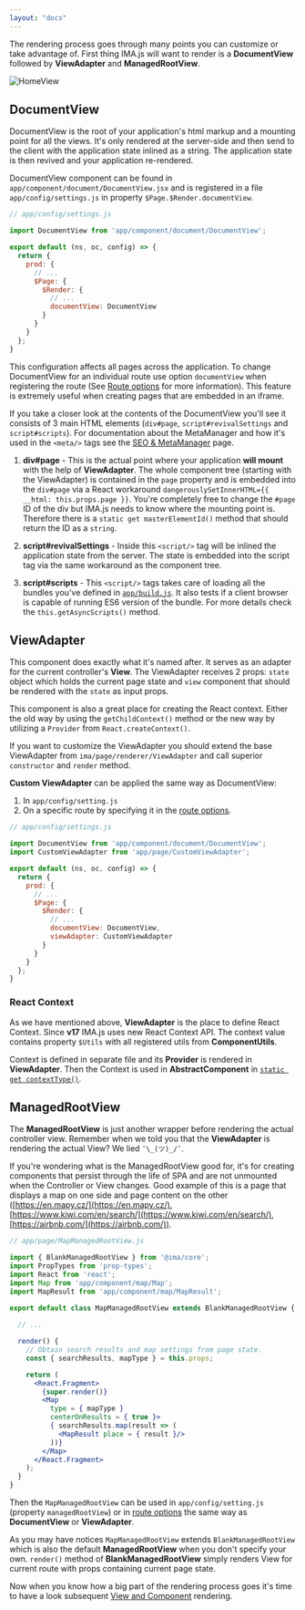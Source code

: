 ```yaml
---
layout: "docs"
---
```


The rendering process goes through many points you can customize or take 
advantage of. First thing IMA.js will want to render is a **DocumentView** 
followed by **ViewAdapter** and **ManagedRootView**.

<div class="image is-padded-with-shadow">
  <img src="{{ '/img/docs/diagram-extensions.png?v=' | append: site.github.build_revision | relative_url }}" alt="HomeView"/>
</div>

## DocumentView

DocumentView is the root of your application's html markup and a mounting point
for all the views. It's only rendered at the server-side and then send to the 
client with the application state inlined as a string. The application state is 
then revived and your application re-rendered.

DocumentView component can be found in `app/component/document/DocumentView.jsx`
and is registered in a file `app/config/settings.js` in property 
`$Page.$Render.documentView`.

```javascript
// app/config/settings.js

import DocumentView from 'app/component/document/DocumentView';

export default (ns, oc, config) => {
  return {
    prod: {
      // ...
      $Page: {
        $Render: {
          // ...
          documentView: DocumentView
        }
      }
    }
  };
} 
```

This configuration affects all pages across the
application. To change DocumentView for an individual route use option 
`documentView` when registering the route (See [Route options](Routing#4-options)
for more information). This feature is extremely useful when creating pages 
that are embedded in an iframe.

If you take a closer look at the contents of the DocumentView you'll see it 
consists of 3 main HTML elements (`div#page`, `script#revivalSettings` and 
`script#scripts`). For documentation about the MetaManager and how it's used in 
the `<meta/>` tags see the [SEO & MetaManager](SEO-&-MetaManager) page.

1. **div#page** - This is the actual point where your application **will mount** with the help of 
**ViewAdapter**. The whole component tree (starting with the ViewAdapter) is 
contained in the `page` property and is embedded into the `div#page` via
a React workaround `dangerouslySetInnerHTML={{ __html: this.props.page }}`.
  You're completely free to change the `#page` ID of the div but IMA.js needs to know where 
  the mounting point is. Therefore there is a `static get masterElementId()` 
  method that should return the ID as a `string`.

2. **script#revivalSettings** - Inside this `<script/>` tag will be inlined the application state from the
server. The state is embedded into the script tag via the same workaround as 
the component tree.

3. **script#scripts** - This `<script/>` tags takes care of loading all the bundles you've defined in 
[`app/build.js`](Configuration#build-and-environment-configuration). It also 
tests if a client browser is capable of running ES6 version of the bundle. For
more details check the `this.getAsyncScripts()` method.

## ViewAdapter

This component does exactly what it's named after. It serves as an adapter 
for the current controller's **View**. The ViewAdapter receives 2 props: 
`state` object which holds the current page state and `view` component that 
should be rendered with the `state` as input props.

This component is also a great place for creating the React context. Either the 
old way by using the `getChildContext()` method or the new way by utilizing a 
`Provider` from `React.createContext()`.

If you want to customize the ViewAdapter you should extend the base 
ViewAdapter from `ima/page/renderer/ViewAdapter` and call superior 
`constructor` and `render` method.

**Custom ViewAdapter** can be applied the same way as DocumentView:

1. In `app/config/setting.js`
2. On a specific route by specifying it in the [route options](Routing#4-options).

```javascript
// app/config/settings.js

import DocumentView from 'app/component/document/DocumentView';
import CustomViewAdapter from 'app/page/CustomViewAdapter';

export default (ns, oc, config) => {
  return {
    prod: {
      // ...
      $Page: {
        $Render: {
          // ...
          documentView: DocumentView,
          viewAdapter: CustomViewAdapter
        }
      }
    }
  };
} 
```

### React Context

As we have mentioned above, **ViewAdapter** is the place to define React Context. Since **v17** IMA.js uses new React Context API. The context value contains property `$Utils` with all registered utils from **ComponentUtils**.

Context is defined in separate file and its **Provider** is rendered in **ViewAdapter**. Then the Context is used in **AbstractComponent** in [`static get contextType()`](https://reactjs.org/docs/context.html#classcontexttype).

## ManagedRootView

The **ManagedRootView** is just another wrapper before rendering the actual 
controller view. Remember when we told you that the **ViewAdapter** is 
rendering the actual View? We lied `¯\_(ツ)_/¯`.

If you're wondering what is the ManagedRootView good for, it's for creating 
components that persist through the life of SPA and are not unmounted when the 
Controller or View changes. Good example of this is a page that displays a map 
on one side and page content on the other ([https://en.mapy.cz/](https://en.mapy.cz/), 
[https://www.kiwi.com/en/search/](https://www.kiwi.com/en/search/), [https://airbnb.com/](https://airbnb.com/)).

```jsx
// app/page/MapManagedRootView.js

import { BlankManagedRootView } from '@ima/core';
import PropTypes from 'prop-types';
import React from 'react';
import Map from 'app/component/map/Map';
import MapResult from 'app/component/map/MapResult';

export default class MapManagedRootView extends BlankManagedRootView {
  
  // ...

  render() {
    // Obtain search results and map settings from page state.
    const { searchResults, mapType } = this.props;

    return (
      <React.Fragment>
        {super.render()}
        <Map
          type = { mapType }
          centerOnResults = { true }>
          { searchResults.map(result => (
            <MapResult place = { result }/>
          ))}
        </Map>
      </React.Fragment>
    );
  }
}
```

Then the `MapManagedRootView` can be used in `app/config/setting.js` 
(property `managedRootView`) or in [route options](Routing#4-options) the same 
way as **DocumentView** or **ViewAdapter**.

As you may have notices `MapManagedRootView` extends `BlankManagedRootView` which is also the default **ManagedRootView** when you don't specify your own. `render()` method of **BlankManagedRootView** simply renders View for current route with props containing current page state. 

Now when you know how a big part of the rendering process goes it's time to
have a look subsequent [View and Component](Views-&-Components) rendering.
